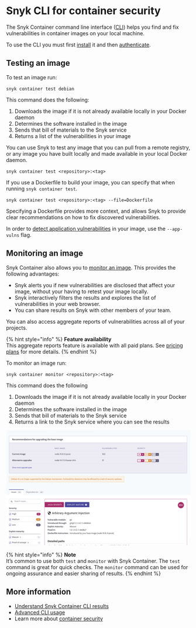 # Snyk CLI for container security

The Snyk Container command line interface ([CLI](../../snyk-cli/)) helps you find and fix vulnerabilities in container images on your local machine.

To use the CLI you must first [install](../../snyk-cli/install-the-snyk-cli.md) it and then [authenticate](../../snyk-cli/commands/auth.md).

## Testing an image

To test an image run:

```
snyk container test debian
```

This command does the following:

1. Downloads the image if it is not already available locally in your Docker daemon
2. Determines the software installed in the image
3. Sends that bill of materials to the Snyk service
4. Returns a list of the vulnerabilities in your image

You can use Snyk to test any image that you can pull from a remote registry, or any image you have built locally and made available in your local Docker daemon.

```
snyk container test <repository>:<tag>
```

If you use a Dockerfile to build your image, you can specify that when running `snyk container test`.

```
snyk container test <repository>:<tag> --file=Dockerfile
```

Specifying a Dockerfile provides more context, and allows Snyk to provide clear recommendations on how to fix discovered vulnerabilities.

In order to [detect application vulnerabilities](https://docs.snyk.io/products/snyk-container/getting-around-the-snyk-container-ui/detecting-application-vulnerabilities-in-container-images#using-cli-to-detect-vulnerabilities) in your image, use the `--app-vulns` flag.

## Monitoring an image

Snyk Container also allows you to [monitor an image](https://snyk.io/learn/container-security/container-monitoring/). This provides the following advantages:

* Snyk alerts you if new vulnerabilities are disclosed that affect your image, without your having to retest your image locally.
* Snyk interactively filters the results and explores the list of vulnerabilities in your web browser.
* You can share results on Snyk with other members of your team.

You can also access aggregate reports of vulnerabilities across all of your projects.

{% hint style="info" %}
**Feature availability**\
This aggregate reports feature is available with all paid plans. See [pricing plans](https://snyk.io/plans/) for more details.
{% endhint %}

To monitor an image run:

```
snyk container monitor <repository>:<tag>
```

This command does the following

1. Downloads the image if it is not already available locally in your Docker daemon
2. Determines the software installed in the image
3. Sends that bill of materials to the Snyk service
4. Returns a link to the Snyk service where you can see the results

![](../../.gitbook/assets/monitor.png)

{% hint style="info" %}
**Note**\
It’s common to use both `test` and `monitor` with Snyk Container. The `test` command is great for quick checks. The `monitor` command can be used for ongoing assurance and easier sharing of results.
{% endhint %}

## More information

* [Understand Snyk Container CLI results](https://docs.snyk.io/snyk-container/snyk-cli-for-container-security/understanding-snyk-container-cli-results)
* [Advanced CLI usage](https://docs.snyk.io/snyk-container/snyk-cli-for-container-security/advanced-snyk-container-cli-usage)
* Learn more about [container security](https://snyk.io/learn/container-security/)
